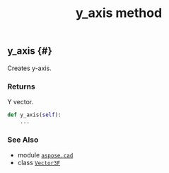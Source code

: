 ﻿---
title: y_axis method
second_title: Aspose.CAD for Python via .NET API References
description: 
type: docs
weight: 120
url: /python-net/aspose.cad/vector3f/y_axis/
is_root: false
---

## y_axis {#}

Creates y-axis.


### Returns 


Y vector.


```python
def y_axis(self):
    ...
```





### See Also
* module [`aspose.cad`](../../)
* class [`Vector3F`](/cad/python-net/aspose.cad/vector3f)
